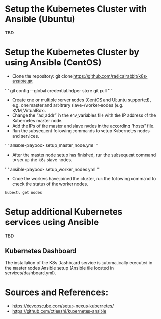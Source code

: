 # Setup the Kubernetes Cluster with Ansible (Ubuntu)
TBD

# Setup the Kubernetes Cluster by using Ansible (CentOS)
* Clone the repository: git clone https://github.com/radicalrabbit/k8s-ansible.git

'''
git config --global credential.helper store
git pull
'''

* Create one or multiple server nodes (CentOS and Ubuntu supported), e.g. one master and arbitrary slave-/worker-nodes (e.g. KVM,VirtualBox).
* Change the “ad_addr” in the env_variables file with the IP address of the Kubernetes master node.
* Add the IPs of the master and slave nodes in the according "hosts" file.
* Run the subsequent following commands to setup Kubernetes nodes and services.

'''
ansible-playbook setup_master_node.yml
'''

* After the master node setup has finished, run the subsequent command to set up the k8s slave nodes.

'''
ansible-playbook setup_worker_nodes.yml
'''

* Once the workers have joined the cluster, run the following command to check the status of the worker nodes.
```
kubectl get nodes
```

# Setup additional Kubernetes services using Ansible
TBD

## Kubernetes Dashboard
The installation of the K8s Dashboard service is automatically executed in the master nodes Ansible setup (Ansible file located in services/dashboard.yml).


# Sources and References:
* https://devopscube.com/setup-nexus-kubernetes/
* https://github.com/ctienshi/kubernetes-ansible

